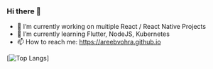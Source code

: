 ### Hi there 👋

- 🔭 I’m currently working on muitiple React / React Native Projects
- 🌱 I’m currently learning Flutter, NodeJS, Kubernetes
- 📫 How to reach me: https://areebvohra.github.io

[![Top Langs](https://github-readme-stats.vercel.app/api/top-langs/?username=areebvohra&layout=compact)]
<!--
**AreebVohra/areebvohra** is a ✨ _special_ ✨ repository because its `README.md` (this file) appears on your GitHub profile.

Here are some ideas to get you started:

- 👯 I’m looking to collaborate on ...
- 🤔 I’m looking for help with ...
- 💬 Ask me about ..
- 😄 Pronouns: ...
- ⚡ Fun fact: ..

-->

